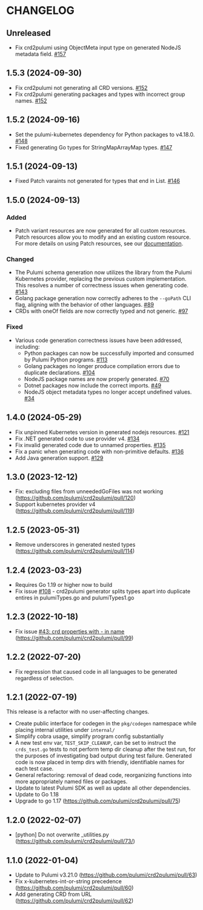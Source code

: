 # CHANGELOG

## Unreleased

- Fix crd2pulumi using ObjectMeta input type on generated NodeJS metadata field. [#157](https://github.com/pulumi/crd2pulumi/pull/157)

## 1.5.3 (2024-09-30)

- Fix crd2pulumi not generating all CRD versions. [#152](https://github.com/pulumi/crd2pulumi/issues/152)
- Fix crd2pulumi generating packages and types with incorrect group names. [#152](https://github.com/pulumi/crd2pulumi/issues/152)

## 1.5.2 (2024-09-16)

- Set the pulumi-kubernetes dependency for Python packages to v4.18.0. [#148](https://github.com/pulumi/crd2pulumi/issues/148)
- Fixed generating Go types for StringMapArrayMap types. [#147](https://github.com/pulumi/crd2pulumi/issues/147)

## 1.5.1 (2024-09-13)

- Fixed Patch varaints not generated for types that end in List. [#146](https://github.com/pulumi/crd2pulumi/pull/146)

## 1.5.0 (2024-09-13)

### Added
- Patch variant resources are now generated for all custom resources. Patch resources allow you to modify and an existing custom resource. For more details on using Patch resources, see our [documentation](https://www.pulumi.com/registry/packages/kubernetes/how-to-guides/managing-resources-with-server-side-apply/#patch-a-resource).

### Changed
- The Pulumi schema generation now utilizes the library from the Pulumi Kubernetes provider, replacing the previous custom implementation. This resolves a number of correctness issues when generating code. [#143](https://github.com/pulumi/crd2pulumi/pull/143)
- Golang package generation now correctly adheres to the `--goPath` CLI flag, aligning with the behavior of other languages. [#89](https://github.com/pulumi/crd2pulumi/issues/89)
- CRDs with oneOf fields are now correctly typed and not generic. [#97](https://github.com/pulumi/crd2pulumi/issues/97)


### Fixed
- Various code generation correctness issues have been addressed, including:
  - Python packages can now be successfully imported and consumed by Pulumi Python programs. [#113](https://github.com/pulumi/crd2pulumi/issues/113)
  - Golang packages no longer produce compilation errors due to duplicate declarations. [#104](https://github.com/pulumi/crd2pulumi/issues/104)
  - NodeJS package names are now properly generated. [#70](https://github.com/pulumi/crd2pulumi/issues/70)
  - Dotnet packages now include the correct imports. [#49](https://github.com/pulumi/crd2pulumi/issues/49)
  - NodeJS object metadata types no longer accept undefined values. [#34](https://github.com/pulumi/crd2pulumi/issues/34)

## 1.4.0 (2024-05-29)

- Fix unpinned Kubernetes version in generated nodejs resources. [#121](https://github.com/pulumi/crd2pulumi/pull/121)
- Fix .NET generated code to use provider v4. [#134](https://github.com/pulumi/crd2pulumi/pull/134)
- Fix invalid generated code due to unnamed properties. [#135](https://github.com/pulumi/crd2pulumi/pull/135)
- Fix a panic when generating code with non-primitive defaults. [#136](https://github.com/pulumi/crd2pulumi/pull/136)
- Add Java generation support. [#129](https://github.com/pulumi/crd2pulumi/pull/129)

## 1.3.0 (2023-12-12)

- Fix: excluding files from unneededGoFiles was not working (<https://github.com/pulumi/crd2pulumi/pull/120>)
- Support kubernetes provider v4 (<https://github.com/pulumi/crd2pulumi/pull/119>)

## 1.2.5 (2023-05-31)

- Remove underscores in generated nested types (<https://github.com/pulumi/crd2pulumi/pull/114>)

## 1.2.4 (2023-03-23)

- Requires Go 1.19 or higher now to build
- Fix issue [#108](https://github.com/pulumi/crd2pulumi/issues/108) - crd2pulumi generator splits types apart into duplicate entires in pulumiTypes.go and pulumiTypes1.go

## 1.2.3 (2022-10-18)

- Fix issue [#43: crd properties with - in name](https://github.com/pulumi/crd2pulumi/issues/43) (<https://github.com/pulumi/crd2pulumi/pull/99>)

## 1.2.2 (2022-07-20)

- Fix regression that caused code in all languages to be generated regardless of selection.

## 1.2.1 (2022-07-19)

This release is a refactor with no user-affecting changes.

- Create public interface for codegen in the `pkg/codegen` namespace
  while placing internal utilities under `internal/`
- Simplify cobra usage, simplify program config substantially
- A new test env var, `TEST_SKIP_CLEANUP`, can be set to instruct the
  `crds_test.go` tests to not perform temp dir cleanup after the test
  run, for the purposes of investigating bad output during test failure.
  Generated code is now placed in temp dirs with friendly, identifiable
  names for each test case.
- General refactoring: removal of dead code, reorganizing functions into
  more appropriately named files or packages.
- Update to latest Pulumi SDK as well as update all other dependencies.
- Update to Go 1.18
- Upgrade to go 1.17 (<https://github.com/pulumi/crd2pulumi/pull/75>)

## 1.2.0 (2022-02-07)

- [python] Do not overwrite _utilities.py (<https://github.com/pulumi/crd2pulumi/pull/73/>)

## 1.1.0 (2022-01-04)

- Update to Pulumi v3.21.0 (<https://github.com/pulumi/crd2pulumi/pull/63>)
- Fix x-kubernetes-int-or-string precedence (<https://github.com/pulumi/crd2pulumi/pull/60>)
- Add generating CRD from URL (<https://github.com/pulumi/crd2pulumi/pull/62>)
